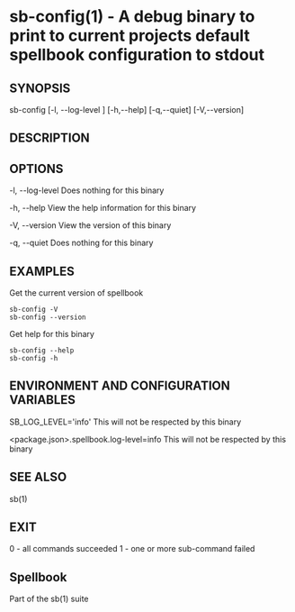 # sb-config(1) - A debug binary to print to current projects default spellbook configuration to stdout

## SYNOPSIS

  sb-config [-l, --log-level <level>] [-h,--help] [-q,--quiet] [-V,--version]

## DESCRIPTION


## OPTIONS

  -l, --log-level <level>
    Does nothing for this binary

  -h, --help
    View the help information for this binary

  -V, --version
    View the version of this binary

  -q, --quiet
    Does nothing for this binary

## EXAMPLES

  Get the current version of spellbook

    sb-config -V
    sb-config --version

  Get help for this binary

    sb-config --help
    sb-config -h

## ENVIRONMENT AND CONFIGURATION VARIABLES

  SB_LOG_LEVEL='info'
    This will not be respected by this binary

  <package.json>.spellbook.log-level=info
    This will not be respected by this binary

## SEE ALSO

  sb(1)

## EXIT

  0 - all commands succeeded
  1 - one or more sub-command failed

## Spellbook

  Part of the sb(1) suite
